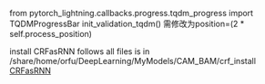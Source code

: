 from pytorch_lightning.callbacks.progress.tqdm_progress import TQDMProgressBar
init_validation_tqdm() 需修改为position=(2 * self.process_position)

install CRFasRNN follows all files is in /share/home/orfu/DeepLearning/MyModels/CAM_BAM/crf_install
[CRFasRNN](https://github.com/sadeepj/crfasrnn_pytorch)


